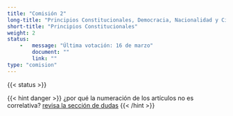 ```yaml
---
title: "Comisión 2"
long-title: "Principios Constitucionales, Democracia, Nacionalidad y Ciudadanía"
short-title: "Principios Constitucionales"
weight: 2
status: 
    -   message: "Última votación: 16 de marzo" 
        document: ""
        link: ""
type: "comision"
---
```

{{< status >}}

{{< hint danger >}}
¿por qué la numeración de los artículos no es correlativa? [revisa la sección de dudas](/faq/#por-qué-la-numeración-de-los-artículos-no-es-correlativa)
{{< /hint >}}